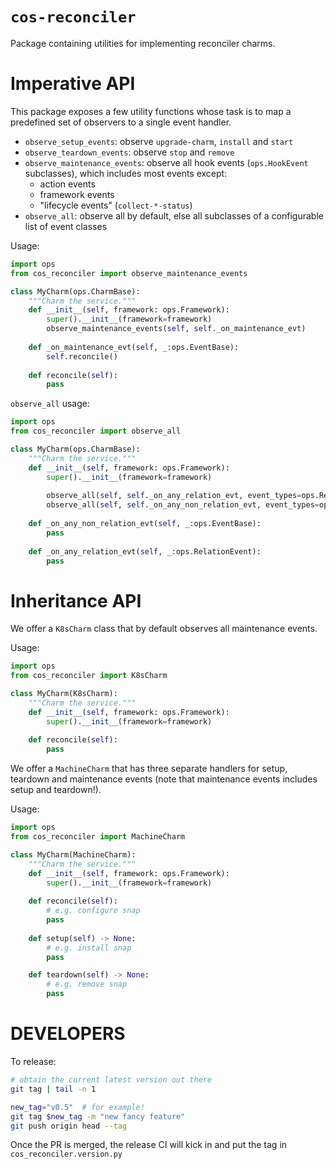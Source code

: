 # `cos-reconciler`

Package containing utilities for implementing reconciler charms.

# Imperative API

This package exposes a few utility functions whose task is to map a predefined set of observers to
a single event handler.

- `observe_setup_events`: observe `upgrade-charm`, `install` and `start`
- `observe_teardown_events`: observe `stop` and `remove`
- `observe_maintenance_events`: observe all hook events (`ops.HookEvent` subclasses), which includes most events except:
  - action events 
  - framework events
  - "lifecycle events" (`collect-*-status`)
- `observe_all`: observe all by default, else all subclasses of a configurable list of event classes

Usage:

```python
import ops
from cos_reconciler import observe_maintenance_events

class MyCharm(ops.CharmBase):
    """Charm the service."""
    def __init__(self, framework: ops.Framework):
        super().__init__(framework=framework)
        observe_maintenance_events(self, self._on_maintenance_evt)
        
    def _on_maintenance_evt(self, _:ops.EventBase):
        self.reconcile()
        
    def reconcile(self):
        pass
```

`observe_all` usage:

```python
import ops
from cos_reconciler import observe_all

class MyCharm(ops.CharmBase):
    """Charm the service."""
    def __init__(self, framework: ops.Framework):
        super().__init__(framework=framework)
        
        observe_all(self, self._on_any_relation_evt, event_types=ops.RelationEvent)
        observe_all(self, self._on_any_non_relation_evt, event_types=ops.RelationEvent, revert=True)
        
    def _on_any_non_relation_evt(self, _:ops.EventBase):
        pass
        
    def _on_any_relation_evt(self, _:ops.RelationEvent):
        pass
```

# Inheritance API

We offer a `K8sCharm` class that by default observes all maintenance events. 

Usage:
```python
import ops
from cos_reconciler import K8sCharm

class MyCharm(K8sCharm):
    """Charm the service."""
    def __init__(self, framework: ops.Framework):
        super().__init__(framework=framework)
        
    def reconcile(self):
        pass
```

We offer a `MachineCharm` that has three separate handlers for setup, teardown and maintenance events (note that maintenance events includes setup and teardown!).

Usage:
```python
import ops
from cos_reconciler import MachineCharm

class MyCharm(MachineCharm):
    """Charm the service."""
    def __init__(self, framework: ops.Framework):
        super().__init__(framework=framework)
        
    def reconcile(self):
        # e.g. configure snap
        pass
    
    def setup(self) -> None:
        # e.g. install snap
        pass

    def teardown(self) -> None:
        # e.g. remove snap
        pass
```

# DEVELOPERS

To release:
```bash
# obtain the current latest version out there
git tag | tail -n 1

new_tag="v0.5"  # for example!
git tag $new_tag -m "new fancy feature"
git push origin head --tag
```

Once the PR is merged, the release CI will kick in and put the tag in `cos_reconciler.version.py`